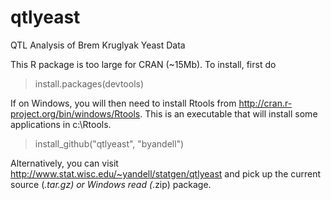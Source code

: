 qtlyeast
========

QTL Analysis of Brem Kruglyak Yeast Data

This R package is too large for CRAN (~15Mb). To install, first do

> install.packages(devtools)

If on Windows, you will then need to install Rtools from http://cran.r-project.org/bin/windows/Rtools.
This is an executable that will install some applications in c:\Rtools.

> install_github("qtlyeast", "byandell")

Alternatively, you can visit http://www.stat.wisc.edu/~yandell/statgen/qtlyeast
and pick up the current source (*.tar.gz) or Windows read (*.zip) package.
